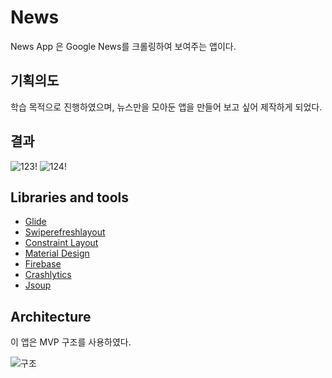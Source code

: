 
# **News**

News App 은 Google News를 크롤링하여 보여주는 앱이다.

## 기획의도

학습 목적으로 진행하였으며, 뉴스만을 모아둔 앱을 만들어 보고 싶어 제작하게 되었다.

## 결과

![123!](https://user-images.githubusercontent.com/54328309/82654976-76aa0680-9c5c-11ea-8ee8-dd3dbd67d0e1.gif)
![124!](https://user-images.githubusercontent.com/54328309/82654983-7d387e00-9c5c-11ea-8b80-ef2086b30780.gif)

## Libraries and tools
- [Glide](https://github.com/bumptech/glide)
- [Swiperefreshlayout](https://developer.android.com/jetpack/androidx/releases/swiperefreshlayout?hl=ko)
- [Constraint Layout](https://developer.android.com/reference/androidx/constraintlayout/widget/ConstraintLayout?hl=en)
- [Material Design](https://material.io/develop/android/docs/getting-started/)
- [Firebase](https://firebase.google.com/docs/reference/android/com/google/firebase/package-summary?hl=ko)
- [Crashlytics](https://firebase.google.com/docs/reference/android/com/google/firebase/crashlytics/FirebaseCrashlytics?hl=ko)
- [Jsoup](jsoup.org)


## Architecture

이 앱은 MVP 구조를 사용하였다. 

![구조](https://user-images.githubusercontent.com/54328309/80933982-eddc3f80-8e00-11ea-9a4f-b6f2a7d9ac68.PNG)
